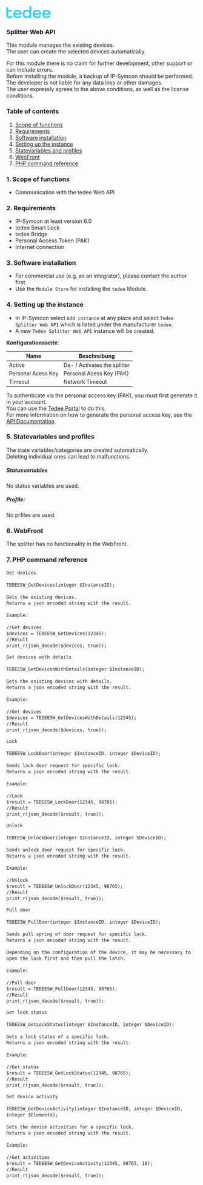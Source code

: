 [![Image](../../../../imgs/tedee_logo.png)](https://tedee.com)

### Splitter Web API

This module manages the existing devices.  
The user can create the selected devices automatically.

For this module there is no claim for further development, other support or can include errors.  
Before installing the module, a backup of IP-Symcon should be performed.  
The developer is not liable for any data loss or other damages.  
The user expressly agrees to the above conditions, as well as the license conditions.

### Table of contents

1. [Scope of functions](#1-scope-of-functions)
2. [Requirements](#2-requirements)
3. [Software installation](#3-software-installation)
4. [Setting up the instance](#4-setting-up-the-instance)
5. [Statevariables and profiles](#5-statevariables-and-profiles)
6. [WebFront](#6-webfront)
7. [PHP command reference](#7-php-command-reference)

### 1. Scope of functions

* Communication with the tedee Web API

### 2. Requirements

- IP-Symcon at least version 6.0
- tedee Smart Lock
- tedee Bridge
- Personal Access Token (PAK)
- Internet connection

### 3. Software installation

* For commercial use (e.g. as an integrator), please contact the author first.
* Use the `Module Store` for installing the `tedee` Module.

### 4. Setting up the instance

- In IP-Symcon select `Add instance` at any place and select `Tedee Splitter Web API` which is listed under the manufacturer `tedee`.
- A new `Tedee Splitter Web API` instance will be created.

__Konfigurationsseite__:

Name                    | Beschreibung
----------------------- | ------------------------------------
Active                  | De- / Activates the splitter
Personal Acess Key      | Personal Acess Key (PAK)
Timeout                 | Network Timeout

To authenticate via the personal access key (PAK), you must first generate it in your account.  
You can use the [Tedee Portal](https://portal.tedee.com) to do this.  
For more information on how to generate the personal access key, see the [API Documentation](https://tedee-tedee-api-doc.readthedocs-hosted.com/en/latest/howtos/authenticate.html#personal-access-key).

### 5. Statevariables and profiles

The state variables/categories are created automatically.  
Deleting individual ones can lead to malfunctions.

##### Statusvariables

No status variables are used.

##### Profile:

No prfiles are used.

### 6. WebFront

The splitter has no functionality in the WebFront.

### 7. PHP command reference

```text
Get devices

TEDEESW_GetDevices(integer $InstanceID);

Gets the existing devices.
Returns a json encoded string with the result.

Example:

//Get devices
$devices = TEDEESW_GetDevices(12345);
//Result
print_r(json_decode($devices, true));  
```

```text
Get devices with details

TEDEESW_GetDevicesWithDetails(integer $InstanceID);

Gets the existing devices with details.
Returns a json encoded string with the result.

Example:

//Get devices
$devices = TEDEESW_GetDevicesWithDetails(12345);
//Result
print_r(json_decode($devices, true));  
```

```text
Lock

TEDEESW_LockDoor(integer $InstanceID, integer $DeviceID);

Sends lock door request for specific lock.
Returns a json encoded string with the result.

Example:

//Lock
$result = TEDEESW_LockDoor(12345, 98765);
//Result
print_r(json_decode($result, true));  
```

```text
Unlock

TEDEESW_UnlockDoor(integer $InstanceID, integer $DeviceID);

Sends unlock door request for specific lock.
Returns a json encoded string with the result.

Example:

//Unlock
$result = TEDEESW_UnlockDoor(12345, 98765);
//Result
print_r(json_decode($result, true));  
```

```text
Pull door

TEDEESW_PullDoor(integer $InstanceID, integer $DeviceID);

Sends pull spring of door request for specific lock.
Returns a json encoded string with the result.

Depending on the configuration of the device, it may be necessary to open the lock first and then pull the latch.

Example:

//Pull door
$result = TEDEESW_PullDoor(12345, 98765);
//Result
print_r(json_decode($result, true));  
```

```text
Get lock status

TEDEESW_GetLockStatus(integer $InstanceID, integer $DeviceID);

Gets a lock status of a specific lock. 
Returns a json encoded string with the result.

Example:

//Get status
$result = TEDEESW_GetLockStatus(12345, 98765);
//Result
print_r(json_decode($result, true));  
```

```text
Get device activity

TEDEESW_GetDeviceActivity(integer $InstanceID, integer $DeviceID, integer $Elements);

Gets the device activities for a specific lock.
Returns a json encoded string with the result.

Example:

//Get activities
$result = TEDEESW_GetDeviceActivity(12345, 98765, 10);
//Result
print_r(json_decode($result, true));  
```







